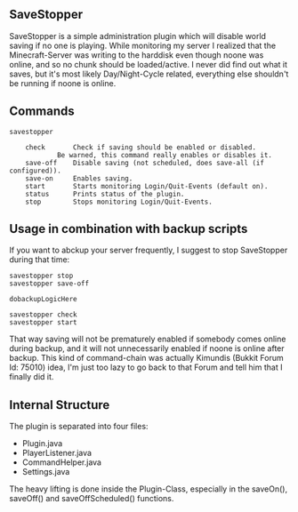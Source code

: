 SaveStopper
-----------

SaveStopper is a simple administration plugin which will disable world saving if no one is playing. While monitoring my server I realized that the Minecraft-Server was writing to the harddisk even though noone was online, and so no chunk should be loaded/active. I never did find out what it saves, but it's most likely Day/Night-Cycle related, everything else shouldn't be running if noone is online.


Commands
--------

    savestopper
    
    	check		Check if saving should be enabled or disabled.
    			Be warned, this command really enables or disables it.
    	save-off	Disable saving (not scheduled, does save-all (if configured)).
    	save-on		Enables saving.
    	start		Starts monitoring Login/Quit-Events (default on).
    	status		Prints status of the plugin.
    	stop		Stops monitoring Login/Quit-Events.


Usage in combination with backup scripts
----------------------------------------

If you want to abckup your server frequently, I suggest to stop SaveStopper during that time:

    savestopper stop
    savestopper save-off
    
    dobackupLogicHere
   
    savestopper check
    savestopper start

That way saving will not be prematurely enabled if somebody comes online during backup, and it will not unnecessarily enabled if noone is online after backup.
This kind of command-chain was actually Kimundis (Bukkit Forum Id: 75010) idea, I'm just too lazy to go back to that Forum and tell him that I finally did it.


Internal Structure
------------------

The plugin is separated into four files:

 * Plugin.java
 * PlayerListener.java
 * CommandHelper.java
 * Settings.java

The heavy lifting is done inside the Plugin-Class, especially in the saveOn(), saveOff() and saveOffScheduled() functions.
